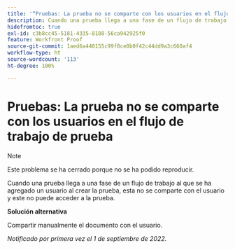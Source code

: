 ```yaml
---
title: '“Pruebas: La prueba no se comparte con los usuarios en el flujo de trabajo de prueba”'
description: Cuando una prueba llega a una fase de un flujo de trabajo al que se ha agregado un usuario al crear la prueba, esta no se comparte con el usuario y este no puede acceder a la prueba.
hidefromtoc: true
exl-id: c3b8cc45-5181-4335-8188-56ca942925f0
feature: Workfront Proof
source-git-commit: 1aed6a440155c99f8ce0b0f42c44dd9a3c660af4
workflow-type: ht
source-wordcount: '113'
ht-degree: 100%

---
```


# Pruebas: La prueba no se comparte con los usuarios en el flujo de trabajo de prueba

<!--This issue is on the WF and WFP TOCs-->
<!--Requested article, live for workaround-->

>[!NOTE]
>
>Este problema se ha cerrado porque no se ha podido reproducir.

Cuando una prueba llega a una fase de un flujo de trabajo al que se ha agregado un usuario al crear la prueba, esta no se comparte con el usuario y este no puede acceder a la prueba.

**Solución alternativa**

Compartir manualmente el documento con el usuario.

_Notificado por primera vez el 1 de septiembre de 2022._

